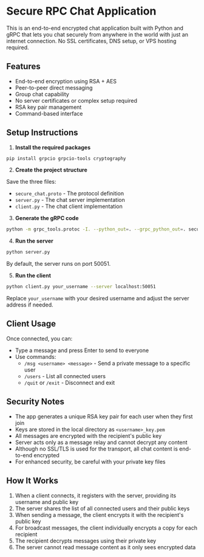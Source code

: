 # Secure RPC Chat Application

This is an end-to-end encrypted chat application built with Python and gRPC that lets you chat securely from anywhere in the world with just an internet connection. No SSL certificates, DNS setup, or VPS hosting required.

## Features

- End-to-end encryption using RSA + AES
- Peer-to-peer direct messaging
- Group chat capability
- No server certificates or complex setup required
- RSA key pair management
- Command-based interface

## Setup Instructions

1. **Install the required packages**

```bash
pip install grpcio grpcio-tools cryptography
```

2. **Create the project structure**

Save the three files:
- `secure_chat.proto` - The protocol definition
- `server.py` - The chat server implementation
- `client.py` - The chat client implementation

3. **Generate the gRPC code**

```bash
python -m grpc_tools.protoc -I. --python_out=. --grpc_python_out=. secure_chat.proto
```

4. **Run the server**

```bash
python server.py
```

By default, the server runs on port 50051.

5. **Run the client**

```bash
python client.py your_username --server localhost:50051
```

Replace `your_username` with your desired username and adjust the server address if needed.

## Client Usage

Once connected, you can:
- Type a message and press Enter to send to everyone
- Use commands:
  - `/msg <username> <message>` - Send a private message to a specific user
  - `/users` - List all connected users
  - `/quit` or `/exit` - Disconnect and exit

## Security Notes

- The app generates a unique RSA key pair for each user when they first join
- Keys are stored in the local directory as `<username>_key.pem`
- All messages are encrypted with the recipient's public key
- Server acts only as a message relay and cannot decrypt any content
- Although no SSL/TLS is used for the transport, all chat content is end-to-end encrypted
- For enhanced security, be careful with your private key files

## How It Works

1. When a client connects, it registers with the server, providing its username and public key
2. The server shares the list of all connected users and their public keys
3. When sending a message, the client encrypts it with the recipient's public key
4. For broadcast messages, the client individually encrypts a copy for each recipient
5. The recipient decrypts messages using their private key
6. The server cannot read message content as it only sees encrypted data